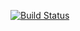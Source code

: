 [![Build Status](https://travis-ci.org/McMenemy/awsAutoDeploy.svg?branch=master)](https://travis-ci.org/McMenemy/awsAutoDeploy)
